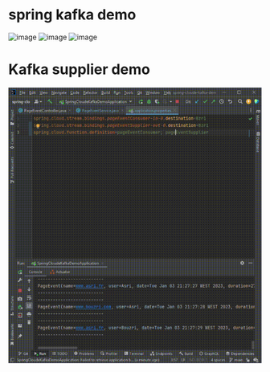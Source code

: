 # spring kafka demo
![image](https://user-images.githubusercontent.com/62290643/210426798-f46f2e16-c3a3-4e7d-9ec6-f29a580ca517.png)
![image](https://user-images.githubusercontent.com/62290643/210427168-56f4bfcb-e432-43f3-9af5-28c5f8a55fc7.png)
![image](https://user-images.githubusercontent.com/62290643/210433663-a597fc63-e3ec-430a-9dd3-98eaa6407141.png)
# Kafka supplier demo
![Kafka supplier demo](https://github.com/boumohamed/spring-kafka-demo/blob/main/demo/Kafka-supplier-demo.gif)


